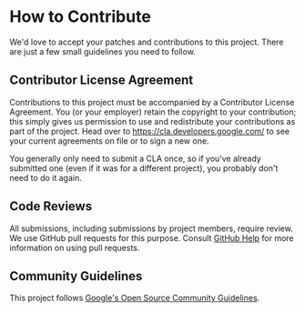# How to Contribute

We'd love to accept your patches and contributions to this project. There are just a few small guidelines you need to
follow.

## Contributor License Agreement

Contributions to this project must be accompanied by a Contributor License Agreement. You (or your employer) retain the
copyright to your contribution; this simply gives us permission to use and redistribute your contributions as part of
the project. Head over to <https://cla.developers.google.com/> to see your current agreements on file or to sign a new
one.

You generally only need to submit a CLA once, so if you've already submitted one (even if it was for a different
project), you probably don't need to do it again.

## Code Reviews

All submissions, including submissions by project members, require review. We use GitHub pull requests for this purpose.
Consult [GitHub Help](https://help.github.com/articles/about-pull-requests/) for more information on using pull
requests.

## Community Guidelines

This project follows [Google's Open Source Community Guidelines](https://opensource.google/conduct/).
